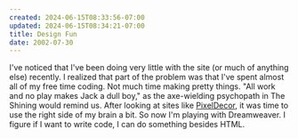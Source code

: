 ```yaml
---
created: 2024-06-15T08:33:56-07:00
updated: 2024-06-15T08:34:21-07:00
title: Design Fun
date: 2002-07-30
---
```


I've noticed that I've been doing very little with the site (or much of anything else) recently. I realized that part of the problem was that I've spent almost all of my free time coding. Not much time making pretty things. "All work and no play makes Jack a dull boy," as the axe-wielding psychopath in The Shining would remind us. After looking at sites like [PixelDecor](https://web.archive.org/web/20030810055550/http://www.pixeldecor.com/), it was time to use the right side of my brain a bit. So now I'm playing with Dreamweaver. I figure if I want to write code, I can do something besides HTML.
